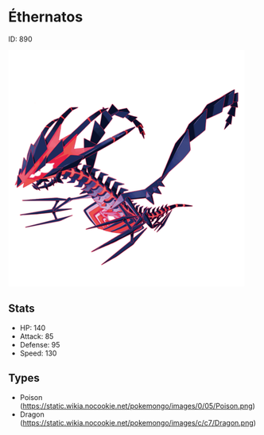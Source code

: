 # Éthernatos


ID: 890

![](https://raw.githubusercontent.com/PokeAPI/sprites/master/sprites/pokemon/other/official-artwork/890.png "Éthernatos")

## Stats


 - HP: 140
 - Attack: 85
 - Defense: 95
 - Speed: 130

## Types


 - Poison (https://static.wikia.nocookie.net/pokemongo/images/0/05/Poison.png)
 - Dragon (https://static.wikia.nocookie.net/pokemongo/images/c/c7/Dragon.png)
